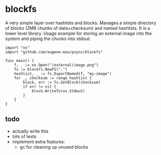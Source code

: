 # blockfs

A very simple layer over hashlists and blocks. Manages a simple directory of
blocks (2MB chunks of data+checksum) and named hashlists. It is a lower level
library. Usage example for storing an external image into the system and
piping the chunks into stdout:

```
import "os"
import "github.com/eugene-eeo/psync/blockfs"

func main() {
    f, _ := os.Open("/external/image.png")
    fs := blockfs.NewFS(".")
    hashlist, _ := fs.ExportNamed(f, "my-image")
    for _, checksum := range hashlist {
        block, err := fs.GetBlock(checksum)
        if err != nil {
            block.WriteTo(os.Stdout)
        }
    }
}
```

## todo

 - actually write this
 - lots of tests
 - implement extra features:
    - gc for cleaning up unused blocks
